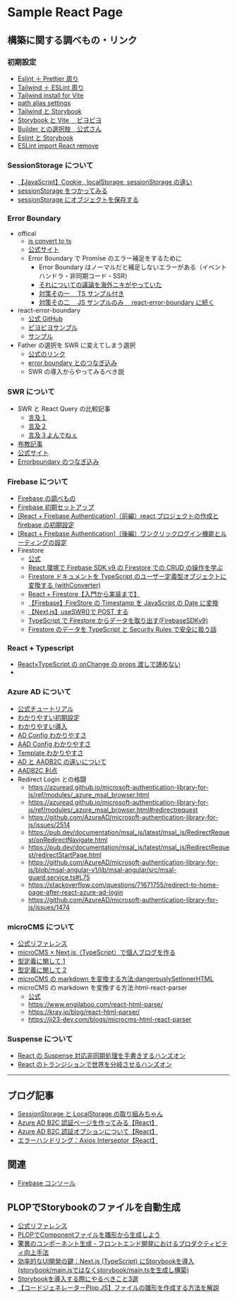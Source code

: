 # Sample React Page

## 構築に関する調べもの・リンク

### 初期設定

- [Eslint ＋ Prettier 周り](https://zenn.dev/longbridge/articles/ae3aa36cf17d73)
- [Tailwind ＋ ESLint 周り](https://zenn.dev/hisho/articles/ef1f12f9888064)
- [Tailwind install for Vite](https://tailwindcss.com/docs/guides/vite)
- [path alias settings](https://chaika.hatenablog.com/entry/2022/05/14/083000)
- [Tailwind と Storybook](https://zenn.dev/ikekyo/articles/react-tailwind-storybook)
- [Storybook と Vite 　ピヨピヨ](https://zenn.dev/longbridge/scraps/20f19ab7586c8b)
- [Builder との選択肢　公式さん](https://storybook.js.org/blog/storybook-for-vite/)
- [Eslint と Storybook](https://github.com/storybookjs/eslint-plugin-storybook#usage)
- [ESLint import React remove](https://zenn.dev/kaikii/articles/7f14be0586128d)

### SessionStorage について

- [【JavaScript】Cookie , localStorage, sessionStorage の違い](https://qiita.com/terufumi1122/items/76bafb9eed7cfc77b798)
- [sessionStorage をつかってみる](https://qiita.com/uralogical/items/ade858ccfa164d164a3b)
- [sessionStorage にオブジェクトを保存する](https://qiita.com/HuntingRathalos/items/2f23d0e7da0d68bc608c)

### Error Boundary

- offical
  - [js convert to ts](https://gist.github.com/esemeniuc/0586ff44995f370064bebf90134948ef)
  - [公式サイト](https://ja.reactjs.org/docs/error-boundaries.html)
  - Error Boundary で Promise のエラー補足をするために
    - Error Boundary はノーマルだと補足しないエラーがある（イベントハンドラ・非同期コード・SSR）
    - [それについての議論を海外ニキがやっていた](https://github.com/facebook/react/issues/11409)
    - [対策その一　 TS サンプル付き](https://www.asobou.co.jp/blog/web/error-boundary)
    - [対策その二　 JS サンプルのみ　 react-error-boundary に続く](https://qiita.com/nuko-suke/items/fdecac831533c3d8bbf0#:~:text=React%20%E3%81%AB%E3%81%AF%20Error%20Boundary,%E8%A1%A8%E7%A4%BA%E3%81%99%E3%82%8B%20React%20%E3%82%B3%E3%83%B3%E3%83%9D%E3%83%BC%E3%83%8D%E3%83%B3%E3%83%88%E3%81%A7%E3%81%99%E3%80%82)
- react-error-boundary
  - [公式 GitHub](https://github.com/bvaughn/react-error-boundary)
  - [ピヨピヨサンプル](https://zenn.dev/longbridge/articles/b7e76b31f993d9)
  - [サンプル](https://zenn.dev/taka_shino/articles/eccce2ee48e17f)
- Father の選択を SWR に変えてしまう選択
  - [公式のリンク](https://swr.vercel.app/ja/docs/error-handling)
  - [error boundary とのつなぎ込み](https://deecode.net/?p=2056)
  - SWR の導入からやってみるべき説

### SWR について

- SWR と React Query の比較記事
  - [言及１](https://zenn.dev/terrierscript/articles/2020-07-28-swr-react-query)
  - [言及２](https://scrapbox.io/fsubal/SWR_vs_React_Query)
  - [言及３よんでねぇ](https://blog.logrocket.com/swr-vs-tanstack-query-react/)
- [布教記事](https://zenn.dev/mast1ff/articles/5b48a87242f9f0)
- [公式サイト](https://swr.vercel.app/ja)
- [Errorboundary のつなぎ込み](https://deecode.net/?p=2056)

### Firebase について

- [Firebase の調べもの](https://yoheiko.com/blog/react%E3%81%A7%E3%81%AE%E3%83%A6%E3%83%BC%E3%82%B6%E3%83%BC%E8%AA%8D%E8%A8%BC%E3%80%90react-firebase-hooks%E3%81%A7%E5%AE%9F%E8%A3%85%E3%80%91/)
- [Firebase 初期セットアップ](https://reffect.co.jp/react/react-firebase-auth)
- [[React + Firebase Authentication]（前編）react プロジェクトの作成と firebase の初期設定](https://tech-lab.sios.jp/archives/31047)
- [[React + Firebase Authentication]（後編）ワンクリックログイン機能とルーティングの設定](https://tech-lab.sios.jp/archives/31117)
- Firestore
  - [公式](https://firebase.google.com/docs/firestore/manage-data/add-data?hl=ja)
  - [React 環境で Firebase SDK v9 の Firestore での CRUD の操作を学ぶ](https://reffect.co.jp/react/react-crud-firebase-9)
  - [Firestore ドキュメントを TypeScript のユーザー定義型オブジェクトに変換する (withConverter)](https://maku.blog/p/bw9kv6g/)
  - [React + Firestore【入門から実装まで】](https://yoheiko.com/blog/react-firestore%E3%80%90%E5%85%A5%E9%96%80%E3%81%8B%E3%82%89%E5%AE%9F%E8%A3%85%E3%81%BE%E3%81%A7%E3%80%91/)
  - [【Firebase】FireStore の Timestamp を JavaScript の Date に変換](https://bnsgt.hatenablog.com/entry/2021/10/15/092713)
  - [【Next.js】useSWR()で POST する](https://omkz.net/nextjs-swr-post/#mutate-%E3%82%92%E4%BD%BF%E3%81%A3%E3%81%9F%E3%83%87%E3%83%BC%E3%82%BF%E3%81%AE%E6%9B%B4%E6%96%B0%E6%96%B9%E6%B3%95)
  - [TypeScript で Firestore からデータを取り出す(FirebaseSDKv9)](<https://tiratom.hatenablog.com/entry/2022/03/12/TypeScript%E3%81%A7Firestore%E3%81%8B%E3%82%89%E3%83%87%E3%83%BC%E3%82%BF%E3%82%92%E5%8F%96%E3%82%8A%E5%87%BA%E3%81%99(FirebaseSDKv9)>)
  - [Firestore のデータを TypeScript と Security Rules で安全に扱う話](https://www.gixo.jp/blog/15372/)

### React + Typescript

- [React×TypeScript の onChange の props 渡しで諦めない](https://zenn.dev/nbr41to/articles/3f1ae8cbc532b6)
-

### Azure AD について

- [公式チュートリアル](https://learn.microsoft.com/ja-jp/azure/active-directory/develop/tutorial-v2-react)
- [わかりやすい初期設定](https://fwywd.com/tech/aadb2c-auth)
- [わかりやすい導入](https://fwywd.com/tech/nextjs-azure-ad-b2c)
- [AD Config わかりやすさ](https://qiita.com/kujila_shiro/items/425e059afe542fa428cc)
- [AAD Config わかりやすさ](https://github.com/Azure-Samples/ms-identity-javascript-react-tutorial/blob/main/1-Authentication/2-sign-in-b2c/SPA/src/authConfig.js)
- [Template わかりやすさ](https://learn.microsoft.com/ja-jp/azure/active-directory/develop/tutorial-v2-react)
- [AD と AADB2C の違いについて](https://jpazureid.github.io/blog/azure-active-directory/azure-ad-b2c-fundamentals/)
- [AADB2C 利点](https://www.sigmact.com/updated/azure/azureadb2c/azureadb2c/)
- Redirect Login との格闘
  - https://azuread.github.io/microsoft-authentication-library-for-js/ref/modules/_azure_msal_browser.html
  - https://azuread.github.io/microsoft-authentication-library-for-js/ref/modules/_azure_msal_browser.html#redirectrequest
  - https://github.com/AzureAD/microsoft-authentication-library-for-js/issues/2514
  - https://pub.dev/documentation/msal_js/latest/msal_js/RedirectRequest/onRedirectNavigate.html
  - https://pub.dev/documentation/msal_js/latest/msal_js/RedirectRequest/redirectStartPage.html
  - https://github.com/AzureAD/microsoft-authentication-library-for-js/blob/msal-angular-v1/lib/msal-angular/src/msal-guard.service.ts#L75
  - https://stackoverflow.com/questions/71671755/redirect-to-home-page-after-react-azure-ad-login
  - https://github.com/AzureAD/microsoft-authentication-library-for-js/issues/1474

### microCMS について

- [公式リファレンス](https://document.microcms.io/content-api/get-list-contents)
- [microCMS × Next.js（TypeScript）で個人ブログを作る](https://qiita.com/hinako_n/items/e53b02c241b8e35d42cb#blogs)
- [型定義に関して 1](https://waml.dev/blog/nextjs-1)
- [型定義に関して 2](https://zenn.dev/sora_kumo/articles/2876c8f98eca56)
- [microCMS の markdown を変換する方法:dangerouslySetInnerHTML](https://hatolabo.com/programming/react%E3%81%A7html%E6%96%87%E5%AD%97%E5%88%97%E3%82%92%E6%8F%8F%E7%94%BB%E3%81%99%E3%82%8Bdangerouslysetinnerhtml)
- microCMS の markdown を変換する方法:html-react-parser
  - [公式](https://github.com/remarkablemark/html-react-parser#install)
  - https://www.engilaboo.com/react-html-parse/
  - https://kray.jp/blog/react-html-parser/
  - https://ji23-dev.com/blogs/microcms-html-react-parser

### Suspense について

- [React の Suspense 対応非同期処理を手書きするハンズオン](https://zenn.dev/uhyo/books/react-concurrent-handson)
- [React のトランジションで世界を分岐させるハンズオン](https://zenn.dev/uhyo/books/react-concurrent-handson-2)

---

## ブログ記事

- [SessionStorage と LocalStorage の取り組みちゃん](https://tech-lab.sios.jp/archives/32834)
- [Azure AD B2C 認証ページを作ってみる【React】](https://tech-lab.sios.jp/archives/33189)
- [Azure AD B2C 認証オプションについて【React】](https://tech-lab.sios.jp/archives/33229)
- [エラーハンドリング：Axios Interseptor【React】](https://tech-lab.sios.jp/archives/33155)

## 関連

- [Firebase コンソール](https://console.firebase.google.com/project/sample-react-blog/firestore?hl=ja)

## PLOPでStorybookのファイルを自動生成
- [公式リファレンス](https://plopjs.com/documentation/#getting-started)
- [PLOPでComponentファイルを雛形から生成しよう](https://zenn.dev/shwld/articles/c26345ed8e781b)
- [驚異のコンポーネント生成 - フロントエンド開発におけるプロダクティビティ向上手法](https://qiita.com/rikuto125/items/fbd3f9b0394f848244af)
- [効率的なUI開発の鍵：Next.js (TypeScript) にStorybookを導入 (storybook/main.jsではなくstorybook/main.tsを生成し構築)](https://qiita.com/rikuto125/items/e596cdb53f2ead0eea18)
- [Storybookを導入する際にやるべきこと3選](https://zenn.dev/sum0/articles/9463d16d9d40e2)
- [【コードジェネレーターPlop JS】ファイルの雛形を作成する方法を解説](https://mo-gu-mo-gu.com/code-generator-plop/)
